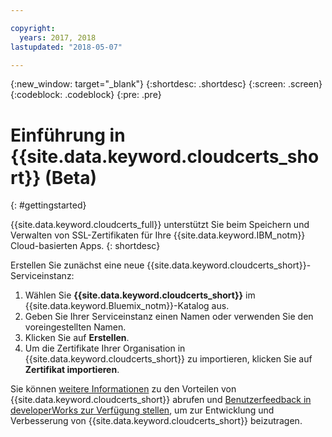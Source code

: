 ```yaml
---

copyright:
  years: 2017, 2018
lastupdated: "2018-05-07"

---
```

{:new_window: target="_blank"}
{:shortdesc: .shortdesc}
{:screen: .screen}
{:codeblock: .codeblock}
{:pre: .pre}

# Einführung in {{site.data.keyword.cloudcerts_short}} (Beta)
{: #gettingstarted}

{{site.data.keyword.cloudcerts_full}} unterstützt Sie beim Speichern und Verwalten von SSL-Zertifikaten für Ihre {{site.data.keyword.IBM_notm}} Cloud-basierten Apps.
{: shortdesc}

Erstellen Sie zunächst eine neue {{site.data.keyword.cloudcerts_short}}-Serviceinstanz:

1. Wählen Sie **{{site.data.keyword.cloudcerts_short}}** im {{site.data.keyword.Bluemix_notm}}-Katalog aus.
2. Geben Sie Ihrer Serviceinstanz einen Namen oder verwenden Sie den voreingestellten Namen.
3. Klicken Sie auf **Erstellen**.
4. Um die Zertifikate Ihrer Organisation in {{site.data.keyword.cloudcerts_short}} zu importieren, klicken Sie auf **Zertifikat importieren**.  

Sie können [weitere Informationen](about.html) zu den Vorteilen von {{site.data.keyword.cloudcerts_short}} abrufen und [Benutzerfeedback in developerWorks zur Verfügung stellen](troubleshooting.html#getting-help-and-support), um zur Entwicklung und Verbesserung von {{site.data.keyword.cloudcerts_short}} beizutragen.
